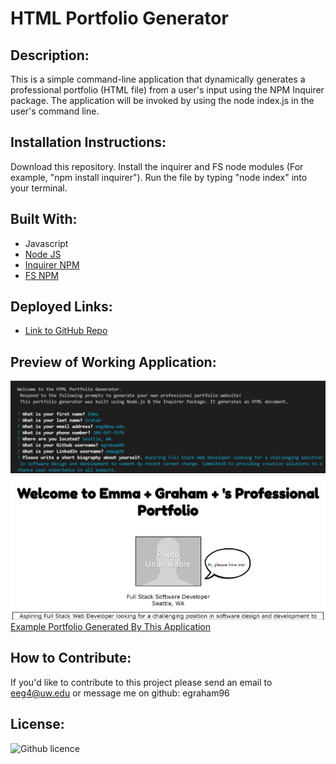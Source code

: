 # HTML Portfolio Generator

## Description:
This is a simple command-line application that dynamically generates a professional portfolio (HTML file) from a user's input using the NPM Inquirer package. The application will be invoked by using the node index.js in the user's command line. 

## Installation Instructions:
Download this repository. Install the inquirer and FS node modules (For example, "npm install inquirer"). Run the file by typing "node index" into your terminal.

## Built With:
* Javascript
* [Node JS](https://nodejs.org/en/)
* [Inquirer NPM](https://www.npmjs.com/package//inquirer)
* [FS NPM](https://www.npmjs.com/package/fs)


## Deployed Links:
* [Link to GitHub Repo](https://github.com/egraham96/HTML-Portfolio-Generator)
                                                                                        
## Preview of Working Application:
![Screenshot of Deployed Application](assets/ScreenshotofDeployedApplication.PNG)
![Screenshot of Deployed Application](assets/AnotherScreenshotofDeployedApplication.PNG)
[Example Portfolio Generated By This Application](https://github.com/egraham96/HTML-Portfolio-Generator/tree/main/assets/newPortfolio.html)

## How to Contribute:
If you'd like to contribute to this project please send an email to eeg4@uw.edu or message me on github: egraham96

## License:
![Github licence](http://img.shields.io/badge/license-MIT-blue.svg)
